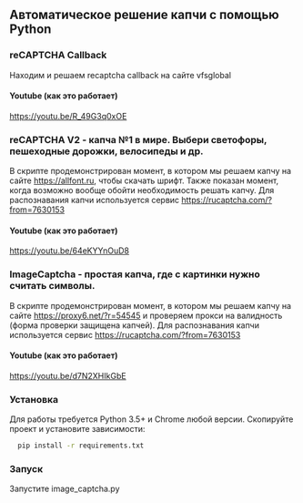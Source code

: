 

## Автоматическое решение капчи с помощью Python

### reCAPTCHA Callback  

Находим и решаем recaptcha callback на сайте vfsglobal

#### Youtube (как это работает)

https://youtu.be/R_49G3q0xOE

### reCAPTCHA V2 - капча №1 в мире. Выбери светофоры, пешеходные дорожки, велосипеды и др. 

В скрипте продемонстрирован момент, в котором мы решаем капчу на сайте https://allfont.ru, чтобы скачать шрифт. Также показан момент, когда возможно вообще обойти необходимость решать капчу.
Для распознавания капчи используется сервис https://rucaptcha.com/?from=7630153

#### Youtube (как это работает)

https://youtu.be/64eKYYnOuD8

### ImageCaptcha - простая капча, где с картинки нужно считать символы. 

В скрипте продемонстрирован момент, в котором мы решаем капчу на сайте https://proxy6.net/?r=54545 и проверяем прокси на валидность (форма проверки защищена капчей).
Для распознавания капчи используется сервис https://rucaptcha.com/?from=7630153

#### Youtube (как это работает)

https://youtu.be/d7N2XHIkGbE

### Установка

Для работы требуется Python 3.5+ и Chrome любой версии. Скопируйте проект и установите зависимости:

```bash
  pip install -r requirements.txt
```

### Запуск

Запустите image_captcha.py 



